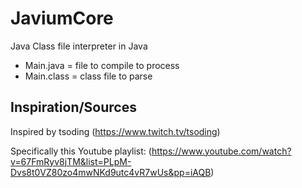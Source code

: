 # JaviumCore

Java Class file interpreter in Java

- Main.java = file to compile to process
- Main.class = class file to parse

## Inspiration/Sources
Inspired by tsoding (https://www.twitch.tv/tsoding)

Specifically this Youtube playlist: (https://www.youtube.com/watch?v=67FmRyv8jTM&list=PLpM-Dvs8t0VZ80zo4mwNKd9utc4vR7wUs&pp=iAQB)
